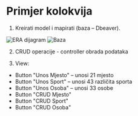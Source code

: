 
# Primjer kolokvija

1. Kreirati model i mapirati (baza – Dbeaver).

![ERA dijagram](https://github.com/marmilosev/Demonstrature/tree/main/VjezbeKolokvij2/Vjezba1Kolokvij2/Baza.png)
![Baza](https://github.com/marmilosev/Demonstrature/assets/80062620/6bcd2254-58d7-4d47-8e2a-bf747d5ef091)


2. CRUD operacije - controller obrada podataka

3. View:
 - Button "Unos Mjesto" – unosi 21 mjesto
 - Button "Unos Sport" – unosi 43 različita sporta
 - Button "Unos Osoba" – unosi 33 osobe
 - Button "CRUD Mjesto"
 - Button "CRUD Sport"
 - Button "CRUD Osoba"
